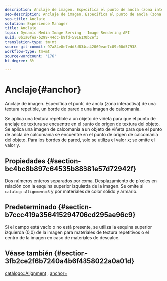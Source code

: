```yaml
---
description: Anclaje de imagen. Especifica el punto de ancla (zona interactiva) de una textura repetible, un borde de pared o una imagen de calcomanía.
seo-description: Anclaje de imagen. Especifica el punto de ancla (zona interactiva) de una textura repetible, un borde de pared o una imagen de calcomanía.
seo-title: Anclaje
solution: Experience Manager
title: Anclaje
topic: Dynamic Media Image Serving - Image Rendering API
uuid: 0b1a0fea-b299-44dc-b9fd-5916130b2ef3
translation-type: tm+mt
source-git-commit: 97a84e8e7edd3d834ca42069eae7c09c00d57938
workflow-type: tm+mt
source-wordcount: '176'
ht-degree: 3%

---
```



# Anclaje{#anchor}

Anclaje de imagen. Especifica el punto de ancla (zona interactiva) de una textura repetible, un borde de pared o una imagen de calcomanía.

Se aplica una textura repetible a un objeto de viñeta para que el punto de anclaje de textura se encuentre en el punto de origen de textura del objeto. Se aplica una imagen de calcomanía a un objeto de viñeta para que el punto de ancla de calcomanía se encuentre en el punto de origen de calcomanía del objeto. Para los bordes de pared, solo se utiliza el valor x; se omite el valor y.

## Propiedades {#section-bc4bc8b897c64535b88681e57d72942f}

Dos números enteros separados por coma. Desplazamiento de píxeles en relación con la esquina superior izquierda de la imagen. Se omite si `catalog::Alignment=3` y por materiales de color sólido y armario.

## Predeterminado {#section-b7ccc419a356415294706cd295ae96c9}

Si el campo está vacío o no está presente, se utiliza la esquina superior izquierda (0,0) de la imagen para materiales de textura repetitivos o el centro de la imagen en caso de materiales de descalce.

## Véase también {#section-3fb2ce2f6b7240a4b6f4858022a0a01d}

[catálogo::Alignment](../../../../../ir-api/material-cat/image-rendering-api-ref/c-ir-material-catalog/c-ir-material-data-reference/r-ir-alignment.md#reference-e52152e8dc244d0aa13b40c615d0f399) ,  [anchor=](../../../../../ir-api/http-protocol/image-rendering-api-ref/c-ir-http-protocol-ref/c-ir-http-protocol-command-reference/r-ir-http-anchor.md#reference-d53923d785c9442997dc7f2199524c26)
